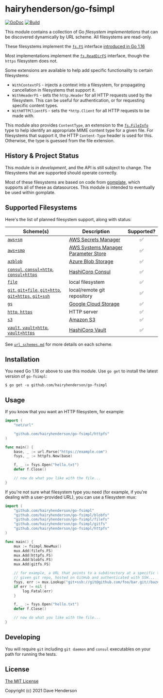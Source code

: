 # hairyhenderson/go-fsimpl

[![GoDoc][godoc-image]][godocs]
[![Build][gh-actions-image]][gh-actions-url]

This module contains a collection of Go _filesystem implementations_ that can
be discovered dynamically by URL scheme. All filesystems are read-only.

These filesystems implement the [`fs.FS`](https://pkg.go.dev/io/fs#FS) interface
[introduced in Go 1.16]()

Most implementations implement the [`fs.ReadDirFS`](https://pkg.go.dev/io/fs#ReadDirFS)
interface, though the `https` filesystem does not.

Some extensions are available to help add specific functionality to certain
filesystems:
- `WithContextFS` - injects a context into a filesystem, for propagating
	cancellation in filesystems that support it.
- `WithHeaderFS` - sets the `http.Header` for all HTTP requests used by the
	filesystem. This can be useful for authentication, or for requesting
	specific content types.
- `WithHTTPClientFS` - sets the `*http.Client` for all HTTP requests to be made
	with.

This module also provides `ContentType`, an extension to the
[`fs.FileInfo`](https://pkg.go.dev/io/fs#FileInfo) type to help identify an
appropriate MIME content type for a given file. For filesystems that support it,
the HTTP `Content-Type` header is used for this. Otherwise, the type is guessed
from the file extension.

## History & Project Status

This module is _in development_, and the API is still subject to change. The
filesystems that are supported should operate correctly.

Most of these filesystems are based on code from [gomplate](https://github.com/hairyhenderson/gomplate),
which supports all of these as datasources. This module is intended to 
eventually be used within gomplate.

## Supported Filesystems

Here's the list of planned filesystem support, along with status:

| Scheme(s) | Description | Supported? |
|-----------|-------------|:----------:|
| [`aws+sm`](./url_schemes.md#awssm) | [AWS Secrets Manager][] | ✅ |
| [`aws+smp`](./url_schemes.md#awssmp) | [AWS Systems Manager Parameter Store][AWS SMP] | ✅ |
| [`azblob`](./url_schemes.md#azblob) | [Azure Blob Storage][] | ✅ |
| [`consul`, `consul+http`, `consul+https`](./url_schemes.md#consul) | [HashiCorp Consul][] | ✅ |
| [`file`](./url_schemes.md#file) | local filesystem | ✅ |
| [`git`, `git+file`, `git+http`, `git+https`, `git+ssh`](./url_schemes.md#git) | local/remote git repository | ✅ |
| [`gs`](./url_schemes.md#gs) | [Google Cloud Storage][] | ✅ |
| [`http`, `https`](./url_schemes.md#http) | HTTP server | ✅ |
| [`s3`](./url_schemes.md#s3) | [Amazon S3][] | ✅ |
| [`vault`, `vault+http`, `vault+https`](./url_schemes.md#vault) | [HashiCorp Vault][] | ✅ |

See [`url_schemes.md`](./url_schemes.md) for more details on each scheme.

## Installation

You need Go 1.16 or above to use this module. Use `go get` to install the latest
version of `go-fsimpl`:

```console
$ go get -u github.com/hairyhenderson/go-fsimpl
```

## Usage

If you know that you want an HTTP filesystem, for example:

```go
import (
	"net/url"

	"github.com/hairyhenderson/go-fsimpl/httpfs"
)

func main() {
	base, _ := url.Parse("https://example.com")
	fsys, _ := httpfs.New(base)

	f, _ := fsys.Open("hello.txt")
	defer f.Close()

	// now do what you like with the file...
}
```

If you're not sure what filesystem type you need (for example, if you're dealing
with a user-provided URL), you can use a filesystem mux:

```go
import (
	"github.com/hairyhenderson/go-fsimpl"
	"github.com/hairyhenderson/go-fsimpl/blobfs"
	"github.com/hairyhenderson/go-fsimpl/filefs"
	"github.com/hairyhenderson/go-fsimpl/gitfs"
	"github.com/hairyhenderson/go-fsimpl/httpfs"
)

func main() {
	mux := fsimpl.NewMux()
	mux.Add(filefs.FS)
	mux.Add(httpfs.FS)
	mux.Add(blobfs.FS)
	mux.Add(gitfs.FS)

	// for example, a URL that points to a subdirectory at a specific tag in a
	// given git repo, hosted on GitHub and authenticated with SSH...
	fsys, err := mux.Lookup("git+ssh://git@github.com/foo/bar.git//baz#refs/tags/v1.0.0")
	if err != nil {
		log.Fatal(err)
	}

	f, _ := fsys.Open("hello.txt")
	defer f.Close()

	// now do what you like with the file...
}
```

## Developing

You will require `git` including `git daemon` and `consul` executables on your path for running the tests.

## License

[The MIT License](http://opensource.org/licenses/MIT)

Copyright (c) 2021 Dave Henderson

[godocs]: https://pkg.go.dev/github.com/hairyhenderson/go-fsimpl
[godoc-image]: https://pkg.go.dev/badge/github.com/hairyhenderson/go-fsimpl
[gh-actions-image]: https://github.com/hairyhenderson/go-fsimpl/workflows/Build/badge.svg?branch=main
[gh-actions-url]: https://github.com/hairyhenderson/go-fsimpl/actions?workflow=Build&branch=main

[AWS SMP]: https://aws.amazon.com/systems-manager/features#Parameter_Store
[AWS Secrets Manager]: https://aws.amazon.com/secrets-manager
[HashiCorp Consul]: https://consul.io
[HashiCorp Vault]: https://vaultproject.io
[Amazon S3]: https://aws.amazon.com/s3/
[Google Cloud Storage]: https://cloud.google.com/storage/
[Azure Blob Storage]: https://azure.microsoft.com/en-us/services/storage/blobs/
